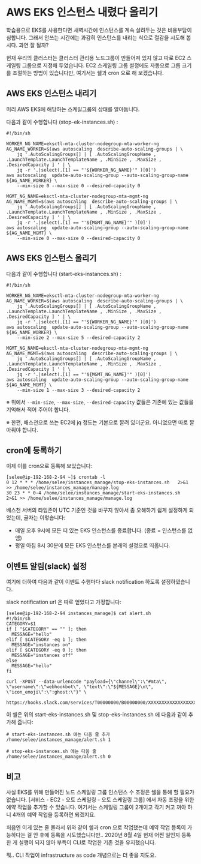 # AWS EKS 인스턴스 내렸다 올리기
학습용으로 EKS를 사용한다면 새벽시간에 인스턴스를 계속 살려두는 것은 비용부담이 심합니다.
그래서 안쓰는 시간에는 과감히 인스턴스를 내리는 식으로 절감을 시도해 봅시다. 과연 잘 될까?

현재 우리의 클러스터는 클러스터 관리용 노드그룹이 만들어져 있지 않고 따로 EC2 스케일링 그룹으로 지정해 두었습니다.
EC2 스케일링 그룹 설정에도 자동으로 그룹 크기를 조절하는 방법이 있습니다만,
여기서는 쉘과 cron 으로 해 보겠습니다.

## AWS EKS 인스턴스 내리기

미리 AWS EKS에 해당하는 스케일그룹의 상태를 알아둡니다.

다음과 같이 수행합니다 (stop-ek-instances.sh) :
<pre><code>#!/bin/sh

WORKER_NG_NAME=eksctl-mta-cluster-nodegroup-mta-worker-ng
AG_NAME_WORKER=$(aws autoscaling  describe-auto-scaling-groups | \
    jq '.AutoScalingGroups[] | [ .AutoScalingGroupName , .LaunchTemplate.LaunchTemplateName , .MinSize , .MaxSize , .DesiredCapacity ] ' | \
    jq -r '.|select(.[1] == "'${WORKER_NG_NAME}'" )[0]')
aws autoscaling  update-auto-scaling-group --auto-scaling-group-name ${AG_NAME_WORKER} \
    --min-size 0 --max-size 0 --desired-capacity 0

MGMT_NG_NAME=eksctl-mta-cluster-nodegroup-mta-mgmt-ng
AG_NAME_MGMT=$(aws autoscaling  describe-auto-scaling-groups | \
    jq '.AutoScalingGroups[] | [ .AutoScalingGroupName , .LaunchTemplate.LaunchTemplateName , .MinSize , .MaxSize , .DesiredCapacity ] ' | \
    jq -r '.|select(.[1] == "'${MGMT_NG_NAME}'" )[0]')
aws autoscaling  update-auto-scaling-group --auto-scaling-group-name ${AG_NAME_MGMT} \
    --min-size 0 --max-size 0 --desired-capacity 0
</code></pre>

## AWS EKS 인스턴스 올리기
다음과 같이 수행합니다 (start-eks-instances.sh) :
<pre><code>#!/bin/sh

WORKER_NG_NAME=eksctl-mta-cluster-nodegroup-mta-worker-ng
AG_NAME_WORKER=$(aws autoscaling  describe-auto-scaling-groups | \
    jq '.AutoScalingGroups[] | [ .AutoScalingGroupName , .LaunchTemplate.LaunchTemplateName , .MinSize , .MaxSize , .DesiredCapacity ] ' | \
    jq -r '.|select(.[1] == "'${WORKER_NG_NAME}'" )[0]')
aws autoscaling  update-auto-scaling-group --auto-scaling-group-name ${AG_NAME_WORKER} \
    --min-size 2 --max-size 5 --desired-capacity 2

MGMT_NG_NAME=eksctl-mta-cluster-nodegroup-mta-mgmt-ng
AG_NAME_MGMT=$(aws autoscaling  describe-auto-scaling-groups | \
    jq '.AutoScalingGroups[] | [ .AutoScalingGroupName , .LaunchTemplate.LaunchTemplateName , .MinSize , .MaxSize , .DesiredCapacity ] ' | \
    jq -r '.|select(.[1] == "'${MGMT_NG_NAME}'" )[0]')
aws autoscaling  update-auto-scaling-group --auto-scaling-group-name ${AG_NAME_MGMT} \
    --min-size 1 --max-size 3 --desired-capacity 2
</code></pre>

※ 위에서 <code>--min-size</code>, <code>--max-size</code>, <code>--desired-capacity</code> 값들은 기존에 있는 값들을 기억해서 적어 주어야 합니다.

※ 한편, 배스천으로 쓰는 EC2에 jq 정도는 기본으로 깔려 있더군요. 아니었으면 따로 깔아줘야 합니다.

## cron에 등록하기

이제 이를 cron으로 등록해 보았습니다:
```
[selee@ip-192-168-2-94 ~]$ crontab -l
0 12 * * * /home/selee/instances_manage/stop-eks-instances.sh   2>&1 >> /home/selee/instances_manage/manage.log
30 23 * * 0-4 /home/selee/instances_manage/start-eks-instances.sh   2>&1 >> /home/selee/instances_manage/manage.log
```
배스천 서버의 타임존이 UTC 기준인 것을 바꾸지 않아서 좀 오해하기 쉽게 설정하게 되었는데, 골자는 이렇습니다:
* 매일 오후 9시에 모든 떠 있는 EKS 인스턴스를 종료합니다. (종료 = 인스턴스를 없앰)
* 평일 아침 8시 30분에 모든 EKS 인스턴스를 본래의 설정으로 띄웁니다.

## 이벤트 알림(slack) 설정

여기에 더하여 다음과 같이 이벤트 수행마다 slack notification 하도록 설정하였습니다.

slack notification url 은 따로 얻었다고 가정합니다:
```
[selee@ip-192-168-2-94 instances_manage]$ cat alert.sh
#!/bin/sh
CATEGORY=$1
if [ "$CATEGORY" == "" ]; then
  MESSAGE="hello"
elif [ $CATEGORY -eq 1 ]; then
  MESSAGE="instances on"
elif [ $CATEGORY -eq 0 ]; then
  MESSAGE="instances off"
else
  MESSAGE="hello"
fi

curl -XPOST --data-urlencode "payload={\"channel\":\"#mta\", \"username\":\"webhookbot\", \"text\":\"${MESSAGE}\n\", \"icon_emoji\":\":ghost:\"}" \
    https://hooks.slack.com/services/T00000000/B00000000/XXXXXXXXXXXXXXXXXXXXXXXX
```

이 쉘은 위의 start-eks-instances.sh 및 stop-eks-instances.sh 에 다음과 같이 추가해 줍니다:
```
# start-eks-instances.sh 에는 다음 줄 추가
/home/selee/instances_manage/alert.sh 1

# stop-eks-instances.sh 에는 다음 줄 
/home/selee/instances_manage/alert.sh 0
```

## 비고

사실 EKS를 위해 만들어진 노드 스케일링 그룹 인스턴스 수 조정은 쉘을 통해 할 필요가 없습니다. 
[서비스 - EC2 - 오토 스케일링 - 오토 스케일링 그룹] 에서 자동 조정을 위한 예약 작업을 추가할 수 있습니다. 
여기서는 스케일링 그룹이 2개이고 각기 켜고 꺼야 하니 4개의 예약 작업을 등록하면 되겠지요.

처음엔 이게 있는 줄 몰라서 위와 같이 쉘과 cron 으로 작업했는데 예약 작업 등록이 가능하다는 걸 안 후에
등록을 시도했습니다만.. 2020년 8월 4일 현재 어쩐 일인지 등록한 게 실행이 되지 않아 부득이 CLI로 작업한 기존 것을 유지했습니다.

뭐.. CLI 작업이 infrastructure as code 개념으로는 더 좋을 지도요.


